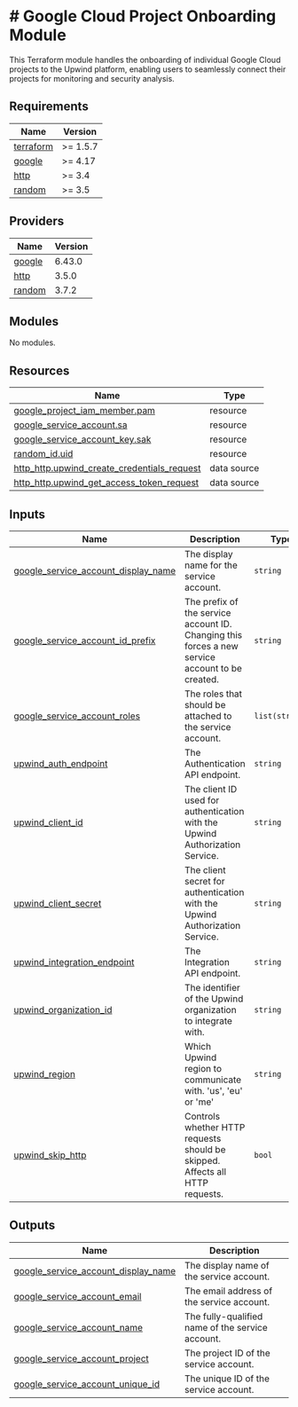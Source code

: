 # # Google Cloud Project Onboarding Module

This Terraform module handles the onboarding of individual Google Cloud projects to the Upwind platform, enabling
users to seamlessly connect their projects for monitoring and security analysis.

<!-- BEGIN_TF_DOCS -->
## Requirements

| Name | Version |
|------|---------|
| <a name="requirement_terraform"></a> [terraform](#requirement\_terraform) | >= 1.5.7 |
| <a name="requirement_google"></a> [google](#requirement\_google) | >= 4.17 |
| <a name="requirement_http"></a> [http](#requirement\_http) | >= 3.4 |
| <a name="requirement_random"></a> [random](#requirement\_random) | >= 3.5 |

## Providers

| Name | Version |
|------|---------|
| <a name="provider_google"></a> [google](#provider\_google) | 6.43.0 |
| <a name="provider_http"></a> [http](#provider\_http) | 3.5.0 |
| <a name="provider_random"></a> [random](#provider\_random) | 3.7.2 |

## Modules

No modules.

## Resources

| Name | Type |
|------|------|
| [google_project_iam_member.pam](https://registry.terraform.io/providers/hashicorp/google/latest/docs/resources/project_iam_member) | resource |
| [google_service_account.sa](https://registry.terraform.io/providers/hashicorp/google/latest/docs/resources/service_account) | resource |
| [google_service_account_key.sak](https://registry.terraform.io/providers/hashicorp/google/latest/docs/resources/service_account_key) | resource |
| [random_id.uid](https://registry.terraform.io/providers/hashicorp/random/latest/docs/resources/id) | resource |
| [http_http.upwind_create_credentials_request](https://registry.terraform.io/providers/hashicorp/http/latest/docs/data-sources/http) | data source |
| [http_http.upwind_get_access_token_request](https://registry.terraform.io/providers/hashicorp/http/latest/docs/data-sources/http) | data source |

## Inputs

| Name | Description | Type | Default | Required |
|------|-------------|------|---------|:--------:|
| <a name="input_google_service_account_display_name"></a> [google\_service\_account\_display\_name](#input\_google\_service\_account\_display\_name) | The display name for the service account. | `string` | `"Upwind Security Service Account"` | no |
| <a name="input_google_service_account_id_prefix"></a> [google\_service\_account\_id\_prefix](#input\_google\_service\_account\_id\_prefix) | The prefix of the service account ID. Changing this forces a new service account to be created. | `string` | `"upwind"` | no |
| <a name="input_google_service_account_roles"></a> [google\_service\_account\_roles](#input\_google\_service\_account\_roles) | The roles that should be attached to the service account. | `list(string)` | <pre>[<br/>  "roles/viewer"<br/>]</pre> | no |
| <a name="input_upwind_auth_endpoint"></a> [upwind\_auth\_endpoint](#input\_upwind\_auth\_endpoint) | The Authentication API endpoint. | `string` | `"https://auth.upwind.io"` | no |
| <a name="input_upwind_client_id"></a> [upwind\_client\_id](#input\_upwind\_client\_id) | The client ID used for authentication with the Upwind Authorization Service. | `string` | n/a | yes |
| <a name="input_upwind_client_secret"></a> [upwind\_client\_secret](#input\_upwind\_client\_secret) | The client secret for authentication with the Upwind Authorization Service. | `string` | n/a | yes |
| <a name="input_upwind_integration_endpoint"></a> [upwind\_integration\_endpoint](#input\_upwind\_integration\_endpoint) | The Integration API endpoint. | `string` | `"https://integration.upwind.io"` | no |
| <a name="input_upwind_organization_id"></a> [upwind\_organization\_id](#input\_upwind\_organization\_id) | The identifier of the Upwind organization to integrate with. | `string` | n/a | yes |
| <a name="input_upwind_region"></a> [upwind\_region](#input\_upwind\_region) | Which Upwind region to communicate with. 'us', 'eu' or 'me' | `string` | `"us"` | no |
| <a name="input_upwind_skip_http"></a> [upwind\_skip\_http](#input\_upwind\_skip\_http) | Controls whether HTTP requests should be skipped. Affects all HTTP requests. | `bool` | `false` | no |

## Outputs

| Name | Description |
|------|-------------|
| <a name="output_google_service_account_display_name"></a> [google\_service\_account\_display\_name](#output\_google\_service\_account\_display\_name) | The display name of the service account. |
| <a name="output_google_service_account_email"></a> [google\_service\_account\_email](#output\_google\_service\_account\_email) | The email address of the service account. |
| <a name="output_google_service_account_name"></a> [google\_service\_account\_name](#output\_google\_service\_account\_name) | The fully-qualified name of the service account. |
| <a name="output_google_service_account_project"></a> [google\_service\_account\_project](#output\_google\_service\_account\_project) | The project ID of the service account. |
| <a name="output_google_service_account_unique_id"></a> [google\_service\_account\_unique\_id](#output\_google\_service\_account\_unique\_id) | The unique ID of the service account. |
<!-- END_TF_DOCS -->
